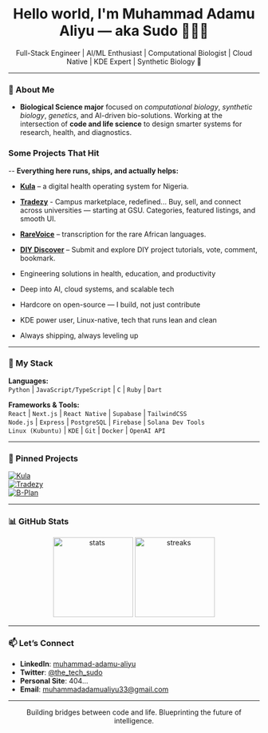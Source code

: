 <h1 align="center">Hello world, I'm Muhammad Adamu Aliyu — aka Sudo 👨🏻‍💻</h1>

<p align="center">
  Full-Stack Engineer | AI/ML Enthusiast | Computational Biologist | Cloud Native | KDE Expert | Synthetic Biology 🧬
</p>

---

### 🚀 About Me

- **Biological Science major** focused on _computational biology_, _synthetic biology_, _genetics_, and AI-driven bio-solutions. Working at the intersection of **code and life science** to design smarter systems for research, health, and diagnostics.
  
### Some Projects That Hit

-- **Everything here runs, ships, and actually helps:**

  - **[Kula](#)** – a digital health operating system for Nigeria.
  - **[Tradezy](https://tradezy-rho.vercel.app/home)** - Campus marketplace, redefined... Buy, sell, and connect across universities — starting at GSU. Categories, featured listings, and smooth UI.
  - **[RareVoice](#)** – transcription for the rare African languages.  
  - **[DIY Discover](#)** – Submit and explore DIY project tutorials, vote, comment, bookmark.

- Engineering solutions in health, education, and productivity

- Deep into AI, cloud systems, and scalable tech

- Hardcore on open-source — I build, not just contribute

- KDE power user, Linux-native, tech that runs lean and clean

- Always shipping, always leveling up

---

### 🧰 My Stack

**Languages:**  
`Python` | `JavaScript/TypeScript` | `C` | `Ruby` | `Dart`  

**Frameworks & Tools:**  
`React` | `Next.js` | `React Native` | `Supabase` | `TailwindCSS`  
`Node.js` | `Express` | `PostgreSQL` | `Firebase` | `Solana Dev Tools`  
`Linux (Kubuntu)` | `KDE` | `Git` | `Docker` | `OpenAI API`

---

### 📌 Pinned Projects

[![Kula](https://github-readme-stats.vercel.app/api/pin/?username=MuhammadAdamuAliyu&repo=Kula&theme=radical)](https://github.com/MuhammadAdamuAliyu/Kula)  
[![Tradezy](https://tradezy-rho.vercel.app/home)](https://github.com/Adams-404/gsu-market-hub)  
[![B-Plan](https://github-readme-stats.vercel.app/api/pin/?username=MuhammadAdamuAliyu&repo=B-Plan&theme=radical)](https://github.com/MuhammadAdamuAliyu/B-Plan)

---

### 📊 GitHub Stats

<p align="center">
  <img src="https://github-readme-stats.vercel.app/api?username=MuhammadAdamuAliyu&show_icons=true&theme=radical" alt="stats" height="160"/>
  <img src="https://streak-stats.demolab.com/?user=MuhammadAdamuAliyu&theme=radical" alt="streaks" height="160"/>
</p>

---

### 📫 Let’s Connect

- **LinkedIn**: [muhammad-adamu-aliyu](https://www.linkedin.com/in/mohammed-aliyu-853a7a254)  
- **Twitter**: [@the_tech_sudo](https://twitter.com/_adam_alee)  
- **Personal Site**: 404...  
- **Email**: muhammadadamualiyu33@gmail.com

---

<p align="center">Building bridges between code and life. Blueprinting the future of intelligence.</p>
